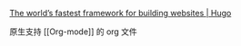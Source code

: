 

[The world’s fastest framework for building websites | Hugo](https://gohugo.io/)


原生支持 [[Org-mode]] 的 org 文件







